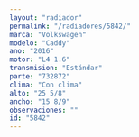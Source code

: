 ```yaml
---
layout: "radiador"
permalink: "/radiadores/5842/"
marca: "Volkswagen"
modelo: "Caddy"
ano: "2016"
motor: "L4 1.6"
transmision: "Estándar"
parte: "732872"
clima: "Con clima"
alto: "25 5/8"
ancho: "15 8/9"
observaciones: ""
id: "5842"
---
```


